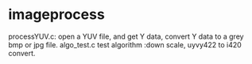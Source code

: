 # imageprocess
processYUV.c: open a YUV file, and get Y data, convert Y data to a grey bmp or jpg file.
algo_test.c test algorithm :down scale, uyvy422 to i420 convert.
